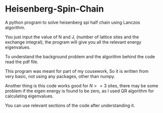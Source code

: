 # Heisenberg-Spin-Chain
A python program to solve heisenberg spi half chain using Lanczos algorithm.

You just input the value of N and J, (number of lattice sites and the exchange integral), the program will give you all the relevant energy eigenvalues.

To understand the background problem and the algorithm behind the code read the pdf file.

This program was meant for part of my cousework, So it is written from very basic, not using any packages, other than numpy.

Another thing is this code works good for $N>=3$ sites, there may be some problem if the eigen energy is found to be zero, as I used QR algorithm  for calculating eigenvalues.

You can use relevant sections of the code after understanding it.
